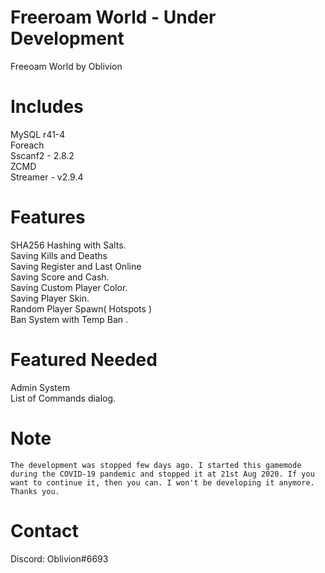 # Freeroam World - Under Development 
Freeoam World by Oblivion 

# Includes

   MySQL r41-4 <br/>
   Foreach<br/>
   Sscanf2 -  2.8.2 <br/>
   ZCMD<br/>
   Streamer - v2.9.4<br/>
   
# Features 
  
  SHA256 Hashing with Salts.<br/>
  Saving Kills and Deaths<br/>
  Saving Register and Last Online<br/>
  Saving Score and Cash.<br/>
  Saving Custom Player Color.<br/>
  Saving Player Skin.<br/>
  Random Player Spawn( Hotspots )<br/>
  Ban System with Temp Ban .<br/>

# Featured Needed 
   Admin System<br/>
   List of Commands dialog.<br/>
   
   
# Note
    The development was stopped few days ago. I started this gamemode during the COVID-19 pandemic and stopped it at 21st Aug 2020. If you want to continue it, then you can. I won't be developing it anymore. Thanks you.



# Contact
  Discord: Oblivion#6693
  
   
